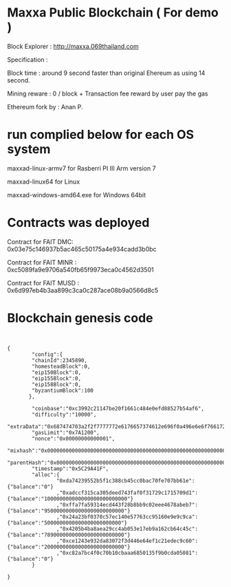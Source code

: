 # Maxxa Public Blockchain ( For demo )

Block Explorer : http://maxxa.069thailand.com 

Specification :

Block time : around 9 second faster than original Ehereum as using 14 second.

Mining reware : 0 / block + Transaction fee reward by user pay the gas


Ethereum fork by : Anan P.

# run complied below for each OS system

maxxad-linux-armv7	for Rasberri PI III Arm version 7

maxxad-linux64      for Linux

maxxad-windows-amd64.exe  for Windows 64bit

# Contracts was deployed 

Contract for FAIT  DMC: 0x03e75c146937b5ac465c50175a4e934cadd3b0bc

Contract for FAIT MINR : 0xc5089fa9e9706a540fb65f9973eca0c4562d3501

Contract for FAIT MUSD : 0x6d997eb4b3aa899c3ca0c287ace08b9a0566d8c5  

# Blockchain genesis code
```


{
        "config":{
        "chainId":2345890,
        "homesteadBlock":0,
        "eip150Block":0,
        "eip155Block":0,
        "eip158Block":0,
        "byzantiumBlock":100
       },

        "coinbase":"0xc3992c21147be20f1661c484e0efd88527b54af6",
        "difficulty":"10000",
        "extraData":"0x687474703a2f2f7777772e6176657374612e696f0a496e6e6f7661726f2047726f757020436f2e2c4c74642e0a42616e676b6f6b0a546861696c616e64",
        "gasLimit":"0x7A1200",
        "nonce":"0x00000000000001",
        "mixhash":"0x0000000000000000000000000000000000000000000000000000000000000000",
        "parentHash":"0x0000000000000000000000000000000000000000000000000000000000000000",
        "timestamp":"0x5C29A41F",
        "alloc":{
                "0xda74239552b5f1c388cb45cc0bac70fe707bb61e":{"balance":"0"}
                ,"0xadccf315ca305deed743faf0f31729c1715709d1":{"balance":"100000000000000000000000000"}
                ,"0xffa7fa59314ecd443f28b8bb9c02eee4678abeb7":{"balance":"95000000000000000000000000"}
                ,"0x24a23bf0370c57ec140e57763cc95160e9e9c9ca":{"balance":"5000000000000000000000000"}
                ,"0x4205b4ba8aea29cc4ab053e17eb9a162cb64c45c":{"balance":"78900000000000000000000000"}
                ,"0xce1243e932da83072f3d446e64ef1c21edec9c60":{"balance":"20000000000000000000000000"}
                ,"0xc82a7bc4f0c70b10cbaaa6850135f9b0cda05081":{"balance":"0"}
        }

}
```
